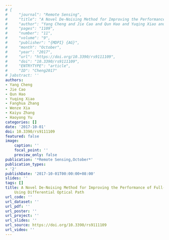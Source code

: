 ```yaml
---
# {
#     "journal": "Remote Sensing",
#     "title": "A Novel De-Noising Method for Improving the Performance of Full-Waveform {LiDAR} Using Differential Optical Path",
#     "author": "Yang Cheng and Jie Cao and Qun Hao and Yuqing Xiao and Fanghua Zhang and Wenze Xia and Kaiyu Zhang and Haoyong Yu",
#     "pages": "1109",
#     "number": "11",
#     "volume": "9",
#     "publisher": "{MDPI} {AG}",
#     "month": "October",
#     "year": "2017",
#     "url": "https://doi.org/10.3390/rs9111109",
#     "doi": "10.3390/rs9111109",
#     "ENTRYTYPE": "article",
#     "ID": "Cheng2017"
# }abstract: ''
authors:
- Yang Cheng
- Jie Cao
- Qun Hao
- Yuqing Xiao
- Fanghua Zhang
- Wenze Xia
- Kaiyu Zhang
- Haoyong Yu
categories: []
date: '2017-10-01'
doi: 10.3390/rs9111109
featured: false
image:
    caption: ''
    focal_point: ''
    preview_only: false
publication: '*Remote Sensing,October*'
publication_types:
- '2'
publishDate: '2017-10-01T00:00:00+08:00'
slides: ''
tags: []
title: A Novel De-Noising Method for Improving the Performance of Full-Waveform {LiDAR}
    Using Differential Optical Path
url_code: ''
url_dataset: ''
url_pdf: ''
url_poster: ''
url_project: ''
url_slides: ''
url_source: https://doi.org/10.3390/rs9111109
url_video: ''
---
```

